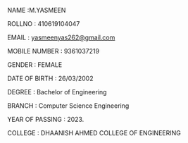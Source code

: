 NAME :M.YASMEEN

ROLLNO : 410619104047

EMAIL : yasmeenyas262@gmail.com

MOBILE NUMBER : 9361037219

GENDER : FEMALE 

DATE OF BIRTH : 26/03/2002

DEGREE : Bachelor of Engineering

BRANCH : Computer Science Engineering

YEAR OF PASSING : 2023.

COLLEGE : DHAANISH AHMED COLLEGE OF ENGINEERING
